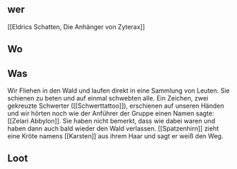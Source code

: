 ## wer
[[Eldrics Schatten, Die Anhänger von Zyterax]]

## Wo


## Was
Wir Fliehen in den Wald und laufen direkt in eine Sammlung von Leuten. Sie schienen zu beten und auf einmal schwebten alle. Ein Zeichen, zwei gekreuzte Schwerter ([[Schwerttattoo]]), erschienen auf unseren Händen und wir hörten noch wie der Anführer der Gruppe einen Namen sagte: [[Zelari Abbylon]]. Sie haben nicht bemerkt, dass wie dabei waren und haben dann auch bald wieder den Wald verlassen. [[Spatzenhirn]] zieht eine Kröte namens [[Karsten]] aus ihrem Haar und sagt er weiß den Weg. 

## Loot
